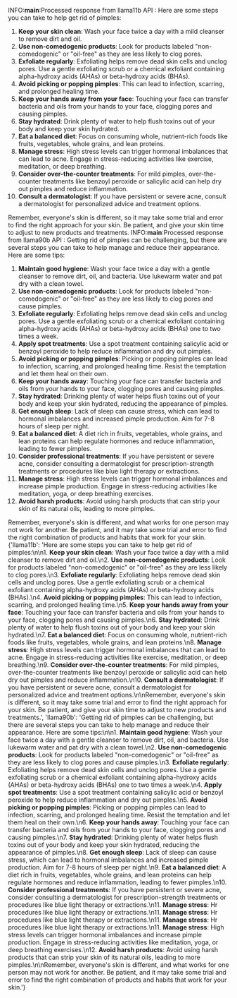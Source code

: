 INFO:__main__:Processed response from llama11b API : Here are some steps you can take to help get rid of pimples:

1. **Keep your skin clean**: Wash your face twice a day with a mild cleanser to remove dirt and oil.
2. **Use non-comedogenic products**: Look for products labeled "non-comedogenic" or "oil-free" as they are less likely to clog pores.
3. **Exfoliate regularly**: Exfoliating helps remove dead skin cells and unclog pores. Use a gentle exfoliating scrub or a chemical exfoliant containing alpha-hydroxy acids (AHAs) or beta-hydroxy acids (BHAs).
4. **Avoid picking or popping pimples**: This can lead to infection, scarring, and prolonged healing time.
5. **Keep your hands away from your face**: Touching your face can transfer bacteria and oils from your hands to your face, clogging pores and causing pimples.
6. **Stay hydrated**: Drink plenty of water to help flush toxins out of your body and keep your skin hydrated.
7. **Eat a balanced diet**: Focus on consuming whole, nutrient-rich foods like fruits, vegetables, whole grains, and lean proteins.
8. **Manage stress**: High stress levels can trigger hormonal imbalances that can lead to acne. Engage in stress-reducing activities like exercise, meditation, or deep breathing.
9. **Consider over-the-counter treatments**: For mild pimples, over-the-counter treatments like benzoyl peroxide or salicylic acid can help dry out pimples and reduce inflammation.
10. **Consult a dermatologist**: If you have persistent or severe acne, consult a dermatologist for personalized advice and treatment options.

Remember, everyone's skin is different, so it may take some trial and error to find the right approach for your skin. Be patient, and give your skin time to adjust to new products and treatments.
INFO:__main__:Processed response from llama90b API : Getting rid of pimples can be challenging, but there are several steps you can take to help manage and reduce their appearance. Here are some tips:

1. **Maintain good hygiene**: Wash your face twice a day with a gentle cleanser to remove dirt, oil, and bacteria. Use lukewarm water and pat dry with a clean towel.
2. **Use non-comedogenic products**: Look for products labeled "non-comedogenic" or "oil-free" as they are less likely to clog pores and cause pimples.     
3. **Exfoliate regularly**: Exfoliating helps remove dead skin cells and unclog pores. Use a gentle exfoliating scrub or a chemical exfoliant containing alpha-hydroxy acids (AHAs) or beta-hydroxy acids (BHAs) one to two times a week. 
4. **Apply spot treatments**: Use a spot treatment containing salicylic acid or benzoyl peroxide to help reduce inflammation and dry out pimples.
5. **Avoid picking or popping pimples**: Picking or popping pimples can lead to infection, scarring, and prolonged healing time. Resist the temptation and let them heal on their own.
6. **Keep your hands away**: Touching your face can transfer bacteria and oils from your hands to your face, clogging pores and causing pimples.
7. **Stay hydrated**: Drinking plenty of water helps flush toxins out of your body and keep your skin hydrated, reducing the appearance of pimples.
8. **Get enough sleep**: Lack of sleep can cause stress, which can lead to hormonal imbalances and increased pimple production. Aim for 7-8 hours of sleep per night.
9. **Eat a balanced diet**: A diet rich in fruits, vegetables, whole grains, and lean proteins can help regulate hormones and reduce inflammation, leading to fewer pimples.
10. **Consider professional treatments**: If you have persistent or severe acne, consider consulting a dermatologist for prescription-strength treatments or procedures like blue light therapy or extractions.
11. **Manage stress**: High stress levels can trigger hormonal imbalances and increase pimple production. Engage in stress-reducing activities like meditation, yoga, or deep breathing exercises.
12. **Avoid harsh products**: Avoid using harsh products that can strip your skin of its natural oils, leading to more pimples.

Remember, everyone's skin is different, and what works for one person may not work for another. Be patient, and it may take some trial and error to find the right combination of products and habits that work for your skin.
{'llama11b': 'Here are some steps you can take to help get rid of pimples:\n\n1. **Keep your skin clean**: Wash your face twice a day with a mild cleanser to remove dirt and oil.\n2. **Use non-comedogenic products**: Look for products labeled "non-comedogenic" or "oil-free" as they are less likely to clog pores.\n3. **Exfoliate regularly**: Exfoliating helps remove dead skin cells and unclog pores. Use a gentle exfoliating scrub or a chemical exfoliant containing alpha-hydroxy acids (AHAs) or beta-hydroxy acids (BHAs).\n4. **Avoid picking or popping pimples**: This can lead to infection, scarring, and prolonged healing time.\n5. **Keep your hands away from your face**: Touching your face can transfer bacteria and oils from your hands to your face, clogging pores and causing pimples.\n6. **Stay hydrated**: Drink plenty of water to help flush toxins out of your body and keep your skin hydrated.\n7. **Eat a balanced diet**: Focus on consuming whole, nutrient-rich foods like fruits, vegetables, whole grains, and lean proteins.\n8. **Manage stress**: High stress levels can trigger hormonal imbalances that can lead to acne. Engage in stress-reducing activities like exercise, meditation, or deep breathing.\n9. **Consider over-the-counter treatments**: For mild pimples, over-the-counter treatments like benzoyl peroxide or salicylic acid can help dry out pimples and reduce inflammation.\n10. **Consult a dermatologist**: If you have persistent or severe acne, consult a dermatologist for personalized advice and treatment options.\n\nRemember, everyone\'s skin is different, so it may take some trial and error to find the right approach for your skin. Be patient, and give your skin time to adjust to new products and treatments.', 'llama90b': 'Getting rid of pimples can be challenging, but there are several steps you can take to help manage and reduce their appearance. Here are some tips:\n\n1. **Maintain good hygiene**: Wash your face twice a day with a gentle cleanser to remove dirt, oil, and bacteria. Use lukewarm water and pat dry with a clean towel.\n2. **Use non-comedogenic products**: Look for products labeled "non-comedogenic" or "oil-free" as they are less likely to clog pores and cause pimples.\n3. **Exfoliate regularly**: Exfoliating helps remove dead skin cells and unclog pores. Use a gentle exfoliating scrub or a chemical exfoliant containing alpha-hydroxy acids (AHAs) or beta-hydroxy acids (BHAs) one to two times a week.\n4. **Apply spot treatments**: Use a spot treatment containing salicylic acid or benzoyl peroxide to help reduce inflammation and dry out pimples.\n5. **Avoid picking or popping pimples**: Picking or popping pimples can lead to infection, scarring, and prolonged healing time. Resist the temptation and let them heal on their own.\n6. **Keep your hands away**: Touching your face can transfer bacteria and oils from your hands to your face, clogging pores and causing pimples.\n7. **Stay hydrated**: Drinking plenty of water helps flush toxins out of your body and keep your skin hydrated, reducing the appearance of pimples.\n8. **Get enough sleep**: Lack of sleep can cause stress, which can lead to hormonal imbalances and increased pimple production. Aim for 7-8 hours of sleep per night.\n9. **Eat a balanced diet**: A diet rich in fruits, vegetables, whole grains, and lean proteins can help regulate hormones and reduce inflammation, leading to fewer pimples.\n10. **Consider professional treatments**: If you have persistent or severe acne, consider consulting a dermatologist for prescription-strength treatments or procedures like blue light therapy or extractions.\n11. **Manage stress**: Hr procedures like blue light therapy or extractions.\n11. **Manage stress**: Hr procedures like blue light therapy or extractions.\n11. **Manage stress**: Hr procedures like blue light therapy or extractions.\n11. **Manage stress**: High stress levels can trigger hormonal imbalances and increase pimple production. Engage in stress-reducing activities like meditation, yoga, or deep breathing exercises.\n12. **Avoid harsh products**: Avoid using harsh products that can strip your skin of its natural oils, leading to more pimples.\n\nRemember, everyone\'s skin is different, and what works for one person may not work for another. Be patient, and it may take some trial and error to find the right combination of products and habits that work for your skin.'}